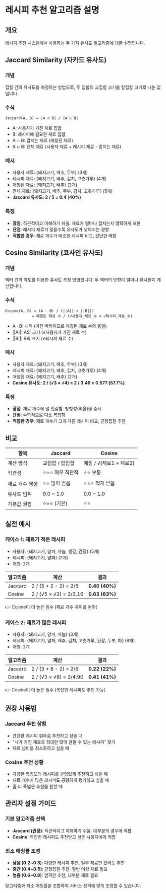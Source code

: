 # 레시피 추천 알고리즘 설명

## 개요

레시피 추천 시스템에서 사용하는 두 가지 유사도 알고리즘에 대한 설명입니다.

## Jaccard Similarity (자카드 유사도)

### 개념
집합 간의 유사도를 측정하는 방법으로, 두 집합의 교집합 크기를 합집합 크기로 나눈 값입니다.

### 수식
```
Jaccard(A, B) = |A ∩ B| / |A ∪ B|
```
- A: 사용자가 가진 재료 집합
- B: 레시피에 필요한 재료 집합
- A ∩ B: 겹치는 재료 (매칭된 재료)
- A ∪ B: 전체 재료 (사용자 재료 + 레시피 재료 - 겹치는 재료)

### 예시
- 사용자 재료: {돼지고기, 배추, 두부} (3개)
- 레시피 재료: {돼지고기, 배추, 김치, 고춧가루} (4개)
- 매칭된 재료: {돼지고기, 배추} (2개)
- 전체 재료: {돼지고기, 배추, 두부, 김치, 고춧가루} (5개)
- **Jaccard 유사도: 2 / 5 = 0.4 (40%)**

### 특징
- **장점**: 직관적이고 이해하기 쉬움. 재료가 얼마나 겹치는지 명확하게 표현
- **단점**: 레시피 재료가 많을수록 유사도가 낮아지는 경향
- **적합한 경우**: 재료 개수가 비슷한 레시피 비교, 간단한 매칭

## Cosine Similarity (코사인 유사도)

### 개념
벡터 간의 각도를 이용한 유사도 측정 방법입니다. 두 벡터의 방향이 얼마나 유사한지 계산합니다.

### 수식
```
Cosine(A, B) = (A · B) / (||A|| × ||B||)
            = 매칭된 재료 수 / (√사용자_재료_수 × √레시피_재료_수)
```
- A · B: 내적 (이진 벡터이므로 매칭된 재료 수와 동일)
- ||A||: A의 크기 (√사용자가 가진 재료 수)
- ||B||: B의 크기 (√레시피 재료 수)

### 예시
- 사용자 재료: {돼지고기, 배추, 두부} (3개)
- 레시피 재료: {돼지고기, 배추, 김치, 고춧가루} (4개)
- 매칭된 재료: {돼지고기, 배추} (2개)
- **Cosine 유사도: 2 / (√3 × √4) = 2 / 3.46 = 0.577 (57.7%)**

### 특징
- **장점**: 재료 개수에 덜 민감함. 방향성(비율)을 중시
- **단점**: 수학적으로 다소 복잡함
- **적합한 경우**: 재료 개수가 크게 다른 레시피 비교, 균형잡힌 추천

## 비교

| 항목 | Jaccard | Cosine |
|------|---------|--------|
| 계산 방식 | 교집합 / 합집합 | 매칭 / √(재료1 × 재료2) |
| 직관성 | ⭐⭐⭐ 매우 직관적 | ⭐⭐ 보통 |
| 재료 개수 영향 | ⭐⭐ 많이 받음 | ⭐⭐⭐ 적게 받음 |
| 유사도 범위 | 0.0 ~ 1.0 | 0.0 ~ 1.0 |
| 기본값 권장 | ⭐⭐⭐ (기본) | ⭐⭐ |

## 실전 예시

### 케이스 1: 재료가 적은 레시피
- 사용자: {돼지고기, 양파, 마늘, 생강, 간장} (5개)
- 레시피: {돼지고기, 양파} (2개)
- 매칭: 2개

| 알고리즘 | 계산 | 결과 |
|---------|------|------|
| Jaccard | 2 / (5 + 2 - 2) = 2/5 | **0.40 (40%)** |
| Cosine | 2 / (√5 × √2) = 2/3.16 | **0.63 (63%)** |

👉 Cosine이 더 높은 점수 (재료 개수 차이를 완화)

### 케이스 2: 재료가 많은 레시피
- 사용자: {돼지고기, 양파, 마늘} (3개)
- 레시피: {돼지고기, 양파, 배추, 김치, 고춧가루, 된장, 두부, 파} (8개)
- 매칭: 2개

| 알고리즘 | 계산 | 결과 |
|---------|------|------|
| Jaccard | 2 / (3 + 8 - 2) = 2/9 | **0.22 (22%)** |
| Cosine | 2 / (√3 × √8) = 2/4.90 | **0.41 (41%)** |

👉 Cosine이 더 높은 점수 (복잡한 레시피도 추천 가능)

## 권장 사용법

### Jaccard 추천 상황
- 간단한 레시피 위주로 추천하고 싶을 때
- "내가 가진 재료로 최대한 많이 만들 수 있는 레시피" 찾기
- 재료 낭비를 최소화하고 싶을 때

### Cosine 추천 상황
- 다양한 복잡도의 레시피를 균형있게 추천하고 싶을 때
- 재료 개수가 많은 레시피도 공평하게 평가하고 싶을 때
- 좀 더 폭넓은 추천을 원할 때

## 관리자 설정 가이드

### 기본 알고리즘 선택
- **Jaccard (권장)**: 직관적이고 이해하기 쉬움. 대부분의 경우에 적합
- **Cosine**: 복잡한 레시피도 추천받고 싶은 사용자에게 적합

### 최소 매칭률 조정
- **낮음 (0.2~0.3)**: 다양한 레시피 추천, 일부 재료만 있어도 추천
- **중간 (0.4~0.5)**: 균형잡힌 추천, 절반 이상 재료 필요
- **높음 (0.6~0.8)**: 엄격한 추천, 대부분 재료 필요

알고리즘과 최소 매칭률을 조합하여 서비스 성격에 맞게 조정할 수 있습니다.
